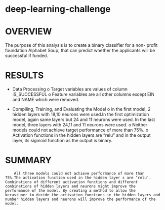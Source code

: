 # deep-learning-challenge
# OVERVIEW
 The purpose of this analysis is to create a binary classifier for a non- profit foundation Alphabet Soup, that can predict whether the applicants will be successful if funded.
# RESULTS
* Data Processing
	o Target variables are values of column IS_SUCCESSFUL
	o Feature variables are all other columns except EIN and NAME which  were removed.

* Compiling, Training, and Evaluating the Model
	o in the first model, 2 hidden layers with 18,10 neurons were used.In the first optimization model, again same layers but 24 and 11 neurons were used. In the last 	  	   	  model, three layers with 24,11 and  11 neurons were used.
	o Neither models could not achieve target performance of more than 75%.
	o Activation functions in the hidden layers are “relu” and in the output layer, its sigmoid function as the output is binary.

# SUMMARY
		All three models could not achieve performance of more than 75%.The activation function used in the hidden layer s are ‘relu’.
	Combinations of different activation functions and different combinations of hidden layers and neurons might improve the performance of the model. By creating a method to allow the 	kerastuner to decide the activation functions in the hidden layers and number hidden layers and neurons will improve the performance of the model.
